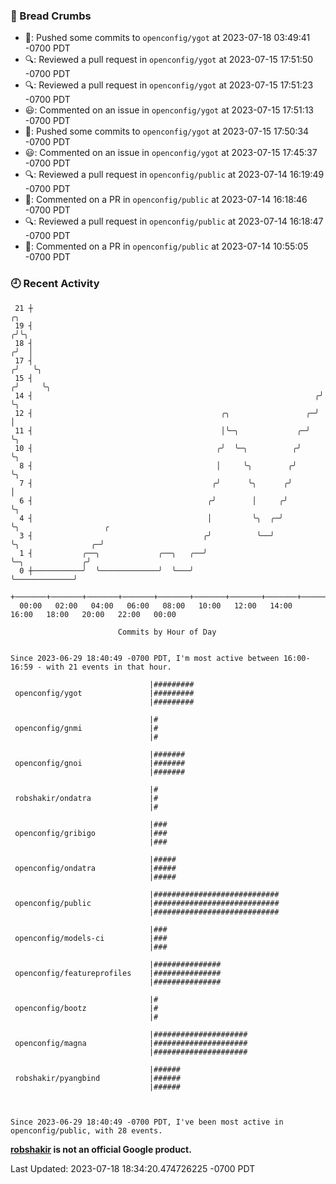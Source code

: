### 🍞 Bread Crumbs

 * 🚢: Pushed some commits to `openconfig/ygot` at 2023-07-18 03:49:41 -0700 PDT
 * 🔍: Reviewed a pull request in  `openconfig/ygot` at 2023-07-15 17:51:50 -0700 PDT
 * 🔍: Reviewed a pull request in  `openconfig/ygot` at 2023-07-15 17:51:23 -0700 PDT
 * 😃: Commented on an issue in `openconfig/ygot` at 2023-07-15 17:51:13 -0700 PDT
 * 🚢: Pushed some commits to `openconfig/ygot` at 2023-07-15 17:50:34 -0700 PDT
 * 😃: Commented on an issue in `openconfig/ygot` at 2023-07-15 17:45:37 -0700 PDT
 * 🔍: Reviewed a pull request in  `openconfig/public` at 2023-07-14 16:19:49 -0700 PDT
 * 💬: Commented on a PR in  `openconfig/public` at 2023-07-14 16:18:46 -0700 PDT
 * 🔍: Reviewed a pull request in  `openconfig/public` at 2023-07-14 16:18:47 -0700 PDT
 * 💬: Commented on a PR in  `openconfig/public` at 2023-07-14 10:55:05 -0700 PDT

### 🕘 Recent Activity
```
 21 ┼                                                                    ╭╮
 19 ┤                                                                   ╭╯╰╮
 18 ┤                                                                  ╭╯  │
 17 ┤                                                                 ╭╯   ╰╮
 15 ┤                                                                ╭╯     ╰╮
 14 ┤                                                               ╭╯       ╰╮
 12 ┤                                          ╭╮                 ╭─╯         │
 11 ┤                                          │╰─╮             ╭─╯           ╰╮
 10 ┤                                         ╭╯  ╰─╮          ╭╯              ╰╮
  8 ┤                                         │     ╰╮        ╭╯                ╰╮
  7 ┤                                        ╭╯      ╰╮      ╭╯                  │
  6 ┤                                       ╭╯        │     ╭╯                   ╰╮
  4 ┤                                       │         ╰╮  ╭─╯                     ╰╮                   ╭
  3 ┤                                      ╭╯          ╰──╯                        ╰╮                ╭─╯
  1 ┤           ╭──╮             ╭──╮   ╭──╯                                        ╰─╮             ╭╯
  0 ┼───────────╯  ╰─────────────╯  ╰───╯                                             ╰─────────────╯
    +───────+───────+───────+───────+───────+───────+───────+───────+───────+───────+───────+───────+────
  00:00   02:00   04:00   06:00   08:00   10:00   12:00   14:00   16:00   18:00   20:00   22:00   00:00   

						Commits by Hour of Day


Since 2023-06-29 18:40:49 -0700 PDT, I'm most active between 16:00-16:59 - with 21 events in that hour.

```



```
                               |#########
 openconfig/ygot               |#########
                               |#########

                               |#
 openconfig/gnmi               |#
                               |#

                               |#######
 openconfig/gnoi               |#######
                               |#######

                               |#
 robshakir/ondatra             |#
                               |#

                               |###
 openconfig/gribigo            |###
                               |###

                               |#####
 openconfig/ondatra            |#####
                               |#####

                               |############################
 openconfig/public             |############################
                               |############################

                               |###
 openconfig/models-ci          |###
                               |###

                               |###############
 openconfig/featureprofiles    |###############
                               |###############

                               |#
 openconfig/bootz              |#
                               |#

                               |#####################
 openconfig/magna              |#####################
                               |#####################

                               |######
 robshakir/pyangbind           |######
                               |######



Since 2023-06-29 18:40:49 -0700 PDT, I've been most active in openconfig/public, with 28 events.

```
**[robshakir](mailto:robjs@google.com) is not an official Google product.**  


Last Updated: 2023-07-18 18:34:20.474726225 -0700 PDT
